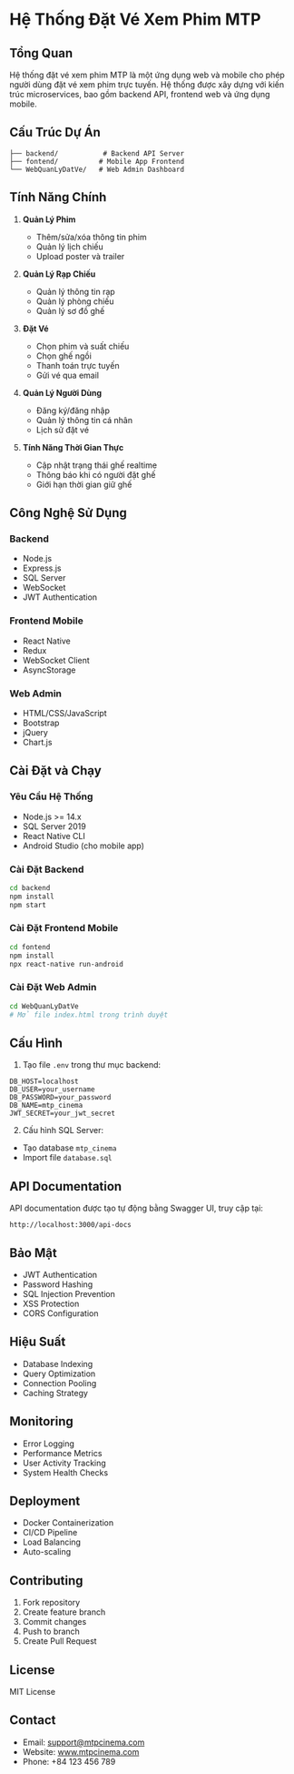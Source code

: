 # Hệ Thống Đặt Vé Xem Phim MTP

## Tổng Quan
Hệ thống đặt vé xem phim MTP là một ứng dụng web và mobile cho phép người dùng đặt vé xem phim trực tuyến. Hệ thống được xây dựng với kiến trúc microservices, bao gồm backend API, frontend web và ứng dụng mobile.

## Cấu Trúc Dự Án
```
├── backend/           # Backend API Server
├── fontend/          # Mobile App Frontend
└── WebQuanLyDatVe/   # Web Admin Dashboard
```

## Tính Năng Chính
1. **Quản Lý Phim**
   - Thêm/sửa/xóa thông tin phim
   - Quản lý lịch chiếu
   - Upload poster và trailer

2. **Quản Lý Rạp Chiếu**
   - Quản lý thông tin rạp
   - Quản lý phòng chiếu
   - Quản lý sơ đồ ghế

3. **Đặt Vé**
   - Chọn phim và suất chiếu
   - Chọn ghế ngồi
   - Thanh toán trực tuyến
   - Gửi vé qua email

4. **Quản Lý Người Dùng**
   - Đăng ký/đăng nhập
   - Quản lý thông tin cá nhân
   - Lịch sử đặt vé

5. **Tính Năng Thời Gian Thực**
   - Cập nhật trạng thái ghế realtime
   - Thông báo khi có người đặt ghế
   - Giới hạn thời gian giữ ghế

## Công Nghệ Sử Dụng

### Backend
- Node.js
- Express.js
- SQL Server
- WebSocket
- JWT Authentication

### Frontend Mobile
- React Native
- Redux
- WebSocket Client
- AsyncStorage

### Web Admin
- HTML/CSS/JavaScript
- Bootstrap
- jQuery
- Chart.js

## Cài Đặt và Chạy

### Yêu Cầu Hệ Thống
- Node.js >= 14.x
- SQL Server 2019
- React Native CLI
- Android Studio (cho mobile app)

### Cài Đặt Backend
```bash
cd backend
npm install
npm start
```

### Cài Đặt Frontend Mobile
```bash
cd fontend
npm install
npx react-native run-android
```

### Cài Đặt Web Admin
```bash
cd WebQuanLyDatVe
# Mở file index.html trong trình duyệt
```

## Cấu Hình
1. Tạo file `.env` trong thư mục backend:
```
DB_HOST=localhost
DB_USER=your_username
DB_PASSWORD=your_password
DB_NAME=mtp_cinema
JWT_SECRET=your_jwt_secret
```

2. Cấu hình SQL Server:
- Tạo database `mtp_cinema`
- Import file `database.sql`

## API Documentation
API documentation được tạo tự động bằng Swagger UI, truy cập tại:
```
http://localhost:3000/api-docs
```

## Bảo Mật
- JWT Authentication
- Password Hashing
- SQL Injection Prevention
- XSS Protection
- CORS Configuration

## Hiệu Suất
- Database Indexing
- Query Optimization
- Connection Pooling
- Caching Strategy

## Monitoring
- Error Logging
- Performance Metrics
- User Activity Tracking
- System Health Checks

## Deployment
- Docker Containerization
- CI/CD Pipeline
- Load Balancing
- Auto-scaling

## Contributing
1. Fork repository
2. Create feature branch
3. Commit changes
4. Push to branch
5. Create Pull Request

## License
MIT License

## Contact
- Email: support@mtpcinema.com
- Website: www.mtpcinema.com
- Phone: +84 123 456 789
